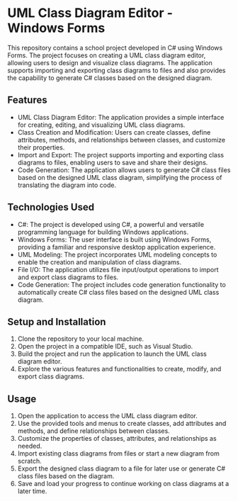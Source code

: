 # UML Class Diagram Editor - Windows Forms

This repository contains a school project developed in C# using Windows Forms. The project focuses on creating a UML class diagram editor, allowing users to design and visualize class diagrams. The application supports importing and exporting class diagrams to files and also provides the capability to generate C# classes based on the designed diagram.

## Features

- UML Class Diagram Editor: The application provides a simple interface for creating, editing, and visualizing UML class diagrams.
- Class Creation and Modification: Users can create classes, define attributes, methods, and relationships between classes, and customize their properties.
- Import and Export: The project supports importing and exporting class diagrams to  files, enabling users to save and share their designs.
- Code Generation: The application allows users to generate C# class files based on the designed UML class diagram, simplifying the process of translating the diagram into code.

## Technologies Used

- C#: The project is developed using C#, a powerful and versatile programming language for building Windows applications.
- Windows Forms: The user interface is built using Windows Forms, providing a familiar and responsive desktop application experience.
- UML Modeling: The project incorporates UML modeling concepts to enable the creation and manipulation of class diagrams.
- File I/O: The application utilizes file input/output operations to import and export class diagrams to  files.
- Code Generation: The project includes code generation functionality to automatically create C# class files based on the designed UML class diagram.

## Setup and Installation

1. Clone the repository to your local machine.
2. Open the project in a compatible IDE, such as Visual Studio.
3. Build the project and run the application to launch the UML class diagram editor.
5. Explore the various features and functionalities to create, modify, and export class diagrams.

## Usage

1. Open the application to access the UML class diagram editor.
2. Use the provided tools and menus to create classes, add attributes and methods, and define relationships between classes.
3. Customize the properties of classes, attributes, and relationships as needed.
4. Import existing class diagrams from files or start a new diagram from scratch.
5. Export the designed class diagram to a file for later use or generate C# class files based on the diagram.
6. Save and load your progress to continue working on class diagrams at a later time.

